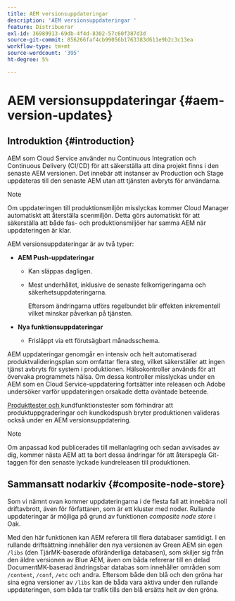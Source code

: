 ```yaml
---
title: AEM versionsuppdateringar
description: 'AEM versionsuppdateringar '
feature: Distribuerar
exl-id: 36989913-69db-4f4d-8302-57c60f387d3d
source-git-commit: 856266faf4cb99056b1763383d611e9b2c3c13ea
workflow-type: tm+mt
source-wordcount: '395'
ht-degree: 5%

---
```


# AEM versionsuppdateringar {#aem-version-updates}

## Introduktion {#introduction}

AEM som Cloud Service använder nu Continuous Integration och Continuous Delivery (CI/CD) för att säkerställa att dina projekt finns i den senaste AEM versionen. Det innebär att instanser av Production och Stage uppdateras till den senaste AEM utan att tjänsten avbryts för användarna.

>[!NOTE]
>Om uppdateringen till produktionsmiljön misslyckas kommer Cloud Manager automatiskt att återställa scenmiljön. Detta görs automatiskt för att säkerställa att både fas- och produktionsmiljöer har samma AEM när uppdateringen är klar.

AEM versionsuppdateringar är av två typer:

* **AEM Push-uppdateringar**

   * Kan släppas dagligen.

   * Mest underhållet, inklusive de senaste felkorrigeringarna och säkerhetsuppdateringarna.

      Eftersom ändringarna utförs regelbundet blir effekten inkrementell vilket minskar påverkan på tjänsten.

* **Nya funktionsuppdateringar**

   * Frisläppt via ett förutsägbart månadsschema.

AEM uppdateringar genomgår en intensiv och helt automatiserad produktvalideringsplan som omfattar flera steg, vilket säkerställer att ingen tjänst avbryts för system i produktionen. Hälsokontroller används för att övervaka programmets hälsa. Om dessa kontroller misslyckas under en AEM som en Cloud Service-uppdatering fortsätter inte releasen och Adobe undersöker varför uppdateringen orsakade detta oväntade beteende.

[Produkttester och ](https://experienceleague.adobe.com/docs/experience-manager-cloud-service/implementing/developing/understand-test-results.html#functional-testing) kundfunktionstester som förhindrar att produktuppgraderingar och kundkodspush bryter produktionen valideras också under en AEM versionsuppdatering.

>[!NOTE]
>
>Om anpassad kod publicerades till mellanlagring och sedan avvisades av dig, kommer nästa AEM att ta bort dessa ändringar för att återspegla Git-taggen för den senaste lyckade kundreleasen till produktionen.

## Sammansatt nodarkiv {#composite-node-store}

Som vi nämnt ovan kommer uppdateringarna i de flesta fall att innebära noll driftavbrott, även för författaren, som är ett kluster med noder. Rullande uppdateringar är möjliga på grund av funktionen *composite node store* i Oak.

Med den här funktionen kan AEM referera till flera databaser samtidigt. I en rullande driftsättning innehåller den nya versionen av Green AEM sin egen `/libs` (den TjärMK-baserade oföränderliga databasen), som skiljer sig från den äldre versionen av Blue AEM, även om båda refererar till en delad DocumentMK-baserad ändringsbar databas som innehåller områden som `/content`, `/conf`, `/etc` och andra. Eftersom både den blå och den gröna har sina egna versioner av `/libs` kan de båda vara aktiva under den rullande uppdateringen, som båda tar trafik tills den blå ersätts helt av den gröna.
